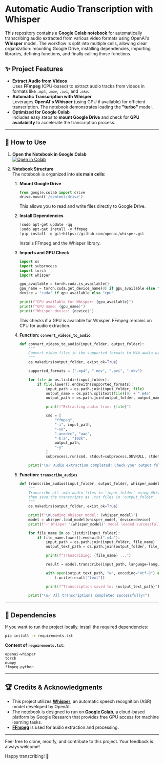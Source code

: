 # Automatic Audio Transcription with Whisper

This repository contains a **Google Colab notebook** for automatically transcribing audio extracted from various video formats using OpenAI's **Whisper** model. The workflow is split into multiple cells, allowing clear organization: mounting Google Drive, installing dependencies, importing libraries, defining functions, and finally calling those functions.

## ✨ Project Features

- **Extract Audio from Videos**  
  Uses **FFmpeg** (CPU-based) to extract audio tracks from videos in formats like `.mp4`, `.mov`, `.avi`, and `.mkv`.
- **Automatic Transcription with Whisper**  
  Leverages **OpenAI's Whisper** (using GPU if available) for efficient transcription. The notebook demonstrates loading the **"turbo"** model.
- **Optimized for Google Colab**  
  Includes easy steps to **mount Google Drive** and check for **GPU availability** to accelerate the transcription process.

---

## 🚀 How to Use

1. **Open the Notebook in Google Colab**  
   [![Open in Colab](https://colab.research.google.com/assets/colab-badge.svg)](https://colab.research.google.com/github/r-zimmerle/whisper-transcription/blob/main/transcription_colab.ipynb)

2. **Notebook Structure**  
   The notebook is organized into **six main cells**:

   1. **Mount Google Drive**  
      ```python
      from google.colab import drive
      drive.mount('/content/drive')
      ```
      This allows you to read and write files directly to Google Drive.

   2. **Install Dependencies**  
      ```python
      !sudo apt-get update -qq
      !sudo apt-get install -y ffmpeg
      !pip install -q git+https://github.com/openai/whisper.git
      ```
      Installs FFmpeg and the Whisper library.

   3. **Imports and GPU Check**  
      ```python
      import os
      import subprocess
      import torch
      import whisper

      gpu_available = torch.cuda.is_available()
      gpu_name = torch.cuda.get_device_name(0) if gpu_available else "No GPU detected"
      device = "cuda" if gpu_available else "cpu"

      print(f"GPU available for Whisper: {gpu_available}")
      print(f"GPU name: {gpu_name}")
      print(f"Whisper device: {device}")
      ```
      This checks if a GPU is available for Whisper. FFmpeg remains on CPU for audio extraction.

   4. **Function: `convert_videos_to_audio`**  
      ```python
      def convert_videos_to_audio(input_folder, output_folder):
          """
          Convert video files in the supported formats to M4A audio using FFmpeg (CPU).
          """
          os.makedirs(output_folder, exist_ok=True)

          supported_formats = (".mp4", ".mov", ".avi", ".mkv")

          for file in os.listdir(input_folder):
              if file.lower().endswith(supported_formats):
                  input_path = os.path.join(input_folder, file)
                  output_name = os.path.splitext(file)[0] + ".m4a"
                  output_path = os.path.join(output_folder, output_name)

                  print(f"Extracting audio from: {file}")

                  cmd = [
                      "ffmpeg",
                      "-i", input_path,
                      "-vn",
                      "-acodec", "aac",
                      "-b:a", "192k",
                      output_path,
                      "-y"
                  ]
                  subprocess.run(cmd, stdout=subprocess.DEVNULL, stderr=subprocess.DEVNULL)

          print("\n✅ Audio extraction completed! Check your output folder.")
      ```

   5. **Function: `transcribe_audios`**  
      ```python
      def transcribe_audios(input_folder, output_folder, whisper_model="turbo", language="pt"):
          """
          Transcribe all .m4a audio files in 'input_folder' using Whisper (GPU if available),
          then save the transcripts as .txt files in 'output_folder'.
          """
          os.makedirs(output_folder, exist_ok=True)

          print(f"\nLoading Whisper model: {whisper_model}")
          model = whisper.load_model(whisper_model, device=device)
          print(f"✅ Whisper '{whisper_model}' model loaded successfully!\n")

          for file_name in os.listdir(input_folder):
              if file_name.lower().endswith(".m4a"):
                  input_path = os.path.join(input_folder, file_name)
                  output_text_path = os.path.join(output_folder, file_name.replace(".m4a", ".txt"))

                  print(f"Transcribing: {file_name} ...")

                  result = model.transcribe(input_path, language=language)

                  with open(output_text_path, "w", encoding="utf-8") as f:
                      f.write(result["text"])

                  print(f"Transcription saved to: {output_text_path}")

          print("\n✅ All transcriptions completed successfully!")
      ```

---

## 📄 Dependencies

If you want to run the project locally, install the required dependencies:

```bash
pip install -r requirements.txt
```

**Content of `requirements.txt`:**

```
openai-whisper
torch
numpy
ffmpeg-python
```

---

## 🏆 Credits & Acknowledgments  

- This project utilizes **[Whisper](https://github.com/openai/whisper)**, an automatic speech recognition (ASR) model developed by OpenAI.  
- The notebook is designed to run on **[Google Colab](https://colab.research.google.com/)**, a cloud-based platform by Google Research that provides free GPU access for machine learning tasks.  
- **[FFmpeg](https://ffmpeg.org/)** is used for audio extraction and processing.  

---

Feel free to clone, modify, and contribute to this project. Your feedback is always welcome!

Happy transcribing! 🚀